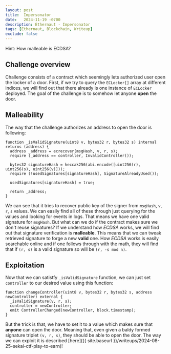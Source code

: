 ```yaml
---
layout: post
title:  Impersonator
date:   2024-11-19 -0700
description: Ethernaut - Impersonator
tags: [Ethernaut, Blockchain, Writeup]
exclude: false
---
```


<div class="spoiler-container">
  <div>Hint:&nbsp;<span class="spoiler-text">How malleable is ECDSA?</span></div>
</div>

## Challenge overview

Challenge consists of a contract which seemingly lets authorized user open the locker of a door. First, if we try to query the `ECLocker[]` array at different indices, we will find out that there already is one instance of `ECLocker` deployed. The goal of the challenge is to somehow let anyone **open** the door.

## Malleability

The way that the challenge authorizes an address to open the door is following:

```solidity
function _isValidSignature(uint8 v, bytes32 r, bytes32 s) internal returns (address) {
  address _address = ecrecover(msgHash, v, r, s);
  require (_address == controller, InvalidController());

  bytes32 signatureHash = keccak256(abi.encode([uint256(r), uint256(s), uint256(v)]));
  require (!usedSignatures[signatureHash], SignatureAlreadyUsed());

  usedSignatures[signatureHash] = true;

  return _address;
}
```

We can see that it tries to recover public key of the signer from `msgHash`, `v`, `r`, `s` values. We can easily find all of these through just querying for the values and looking for events in logs. That means we have one valid signature for `msgHash`. But what can we do if the contract makes sure we don't reuse signatures? If we understand how *ECDSA* works, we will find out that signature verification is **malleable**. This means that we can tweak retrieved signature to forge a new **valid** one. How *ECDSA* works is easily searchable online and if one follows through with the math, they will find that if `(r, s)` is a valid signature so will be `(r, -s mod n)`.

## Exploitation

Now that we can satistfy  `_isValidSignature` function, we can just set `controller` to our desired value using this function:

```solidity
function changeController(uint8 v, bytes32 r, bytes32 s, address newController) external {
  _isValidSignature(v, r, s);
  controller = newController;
  emit ControllerChanged(newController, block.timestamp);
}
```

But the trick is that, we have to set it to a value which makes sure that **anyone** can open the door. Meaning that, even given a baldy formed signature triplet `(v, r, s)`, they should be able to open the door. The way we can exploit it is described [here]({{ site.baseurl }}/writeups/2024-08-25-sekai-ctf-play-to-earn)!
